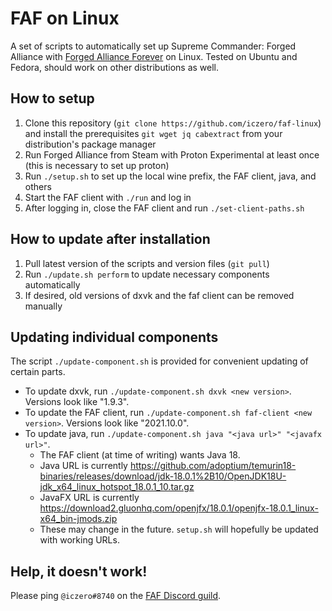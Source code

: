 # FAF on Linux

A set of scripts to automatically set up Supreme Commander: Forged Alliance with [Forged Alliance Forever](https://faforever.com/) on Linux. Tested on Ubuntu and Fedora, should work on other distributions as well.

## How to setup

1. Clone this repository (`git clone https://github.com/iczero/faf-linux`) and install the prerequisites `git wget jq cabextract` from your distribution's package manager
1. Run Forged Alliance from Steam with Proton Experimental at least once (this is necessary to set up proton)
1. Run `./setup.sh` to set up the local wine prefix, the FAF client, java, and others
1. Start the FAF client with `./run` and log in
1. After logging in, close the FAF client and run `./set-client-paths.sh`

## How to update after installation

1. Pull latest version of the scripts and version files (`git pull`)
1. Run `./update.sh perform` to update necessary components automatically
1. If desired, old versions of dxvk and the faf client can be removed manually

## Updating individual components

The script `./update-component.sh` is provided for convenient updating of certain parts.

- To update dxvk, run `./update-component.sh dxvk <new version>`. Versions look like "1.9.3".
- To update the FAF client, run `./update-component.sh faf-client <new version>`. Versions look like "2021.10.0".
- To update java, run `./update-component.sh java "<java url>" "<javafx url>"`.
  - The FAF client (at time of writing) wants Java 18.
  - Java URL is currently <https://github.com/adoptium/temurin18-binaries/releases/download/jdk-18.0.1%2B10/OpenJDK18U-jdk_x64_linux_hotspot_18.0.1_10.tar.gz>
  - JavaFX URL is currently <https://download2.gluonhq.com/openjfx/18.0.1/openjfx-18.0.1_linux-x64_bin-jmods.zip>
  - These may change in the future. `setup.sh` will hopefully be updated with working URLs.

## Help, it doesn't work!

Please ping `@iczero#8740` on the [FAF Discord guild](https://discord.com/invite/hgvj6Af).
